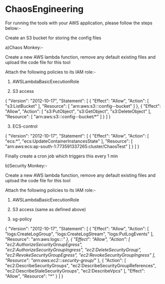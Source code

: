 # ChaosEngineering

For running the tools with your AWS application, please follow the steps below:-

Create an S3 bucket for storing the config files

a)Chaos Monkey:-

Create a new AWS lambda function, remove any default existing files and upload the code file for this tool

Attach the following policies to its IAM role:-

1) AWSLambdaBasicExecutionRole

2) S3 access

{
    "Version": "2012-10-17",
    "Statement": [
        {
            "Effect": "Allow",
            "Action": [
                "s3:ListBucket"
            ],
            "Resource": [
                "arn:aws:s3:::config--bucket"
            ]
        },
        {
            "Effect": "Allow",
            "Action": [
                "s3:PutObject",
                "s3:GetObject",
                "s3:DeleteObject"
            ],
            "Resource": [
                "arn:aws:s3:::config--bucket/*"
            ]
        }
    ]
}

3) ECS-control

{
    "Version": "2012-10-17",
    "Statement": [
        {
            "Effect": "Allow",
            "Action": [
                "ecs:*",
                "ecs:UpdateContainerInstancesState"
            ],
            "Resource": [
                "arn:aws:ecs:ap-south-1:773591337265:cluster/ChaosTest"
            ]
        }
    ]
}

Finally create a cron job which triggers this every 1 min

b)Security Monkey:-

Create a new AWS lambda function, remove any default existing files and upload the code file for this tool

Attach the following policies to its IAM role:-

1) AWSLambdaBasicExecutionRole

2) S3 access (same as defined above)

3) sg-policy

{
    "Version": "2012-10-17",
    "Statement": [
        {
            "Effect": "Allow",
            "Action": [
                "logs:CreateLogGroup",
                "logs:CreateLogStream",
                "logs:PutLogEvents"
            ],
            "Resource": "arn:aws:logs:*:*:*"
        },
        {
            "Effect": "Allow",
            "Action": [
                "ec2:AuthorizeSecurityGroupEgress",
                "ec2:AuthorizeSecurityGroupIngress",
                "ec2:DeleteSecurityGroup",
                "ec2:RevokeSecurityGroupEgress",
                "ec2:RevokeSecurityGroupIngress"
            ],
            "Resource": "arn:aws:ec2:*:*:security-group/*"
        },
        {
            "Action": [
                "ec2:DescribeSecurityGroups",
                "ec2:DescribeSecurityGroupReferences",
                "ec2:DescribeStaleSecurityGroups",
                "ec2:DescribeVpcs"
            ],
            "Effect": "Allow",
            "Resource": "*"
        }
    ]
}

